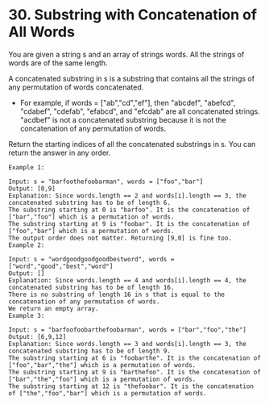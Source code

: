 # 30. Substring with Concatenation of All Words

You are given a string s and an array of strings words. All the strings of words are of the same length.

A concatenated substring in s is a substring that contains all the strings of any permutation of words concatenated.

- For example, if words = ["ab","cd","ef"], then "abcdef", "abefcd", "cdabef", "cdefab", "efabcd", and "efcdab" are all concatenated strings. "acdbef" is not a concatenated substring because it is not the concatenation of any permutation of words.

Return the starting indices of all the concatenated substrings in s. You can return the answer in any order.

```text
Example 1:

Input: s = "barfoothefoobarman", words = ["foo","bar"]
Output: [0,9]
Explanation: Since words.length == 2 and words[i].length == 3, the concatenated substring has to be of length 6.
The substring starting at 0 is "barfoo". It is the concatenation of ["bar","foo"] which is a permutation of words.
The substring starting at 9 is "foobar". It is the concatenation of ["foo","bar"] which is a permutation of words.
The output order does not matter. Returning [9,0] is fine too.
Example 2:

Input: s = "wordgoodgoodgoodbestword", words = ["word","good","best","word"]
Output: []
Explanation: Since words.length == 4 and words[i].length == 4, the concatenated substring has to be of length 16.
There is no substring of length 16 in s that is equal to the concatenation of any permutation of words.
We return an empty array.
Example 3:

Input: s = "barfoofoobarthefoobarman", words = ["bar","foo","the"]
Output: [6,9,12]
Explanation: Since words.length == 3 and words[i].length == 3, the concatenated substring has to be of length 9.
The substring starting at 6 is "foobarthe". It is the concatenation of ["foo","bar","the"] which is a permutation of words.
The substring starting at 9 is "barthefoo". It is the concatenation of ["bar","the","foo"] which is a permutation of words.
The substring starting at 12 is "thefoobar". It is the concatenation of ["the","foo","bar"] which is a permutation of words.
```